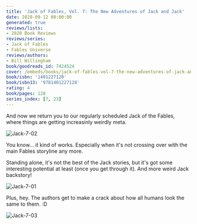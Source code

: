 ```yaml
---
title: 'Jack of Fables, Vol. 7: The New Adventures of Jack and Jack'
date: 2020-09-12 00:00:00
generated: true
reviews/lists:
- 2020 Book Reviews
reviews/series:
- Jack of Fables
- Fables Universe
reviews/authors:
- Bill Willingham
book/goodreads_id: 7424524
cover: /embeds/books/jack-of-fables-vol-7-the-new-adventures-of-jack-and-jack.jpg
book/isbn: '1401227120'
book/isbn13: '9781401227128'
rating: 4
book/pages: 128
series_index: [7, 23]
---
```

And now we return you to our regularly scheduled Jack of the Fables, where things are getting increasinly weirdly meta.  

![Jack-7-02](/embeds/books/attachments/jack-7-02.jpg)  

<!--more-->

You know... it kind of works. Especially when it's not crossing over with the main Fables storyline any more.  

Standing alone, it's not the best of the Jack stories, but it's got some interesting potential at least (once you get through it). And more weird Jack backstory!  

![Jack-7-01](/embeds/books/attachments/jack-7-01.jpg)  

Plus, hey. The authors get to make a crack about how all humans look the same to them. :D  

![Jack-7-03](/embeds/books/attachments/jack-7-03.jpg)